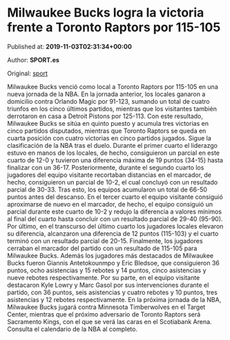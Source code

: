 
# Milwaukee Bucks logra la victoria frente a Toronto Raptors por 115-105

Published at: **2019-11-03T02:31:34+00:00**

Author: **SPORT.es**

Original: [sport](https://www.sport.es/es/noticias/nba/milwaukee-bucks-logra-la-victoria-frente-a-toronto-raptors-por-115-105-7712205)

Milwaukee Bucks venció como local a Toronto Raptors por 115-105 en una nueva jornada de la NBA. En la jornada anterior, los locales ganaron a domicilio contra Orlando Magic por 91-123, sumando un total de cuatro triunfos en los cinco últimos partidos, mientras que los visitantes también derrotaron en casa a Detroit Pistons por 125-113. Con este resultado, Milwaukee Bucks se sitúa en quinto puesto y acumula tres victorias en cinco partidos disputados, mientras que Toronto Raptors se queda en cuarta posición con cuatro victorias en cinco partidos jugados. Sigue la clasificación de la NBA tras el duelo.
Durante el primer cuarto el liderazgo estuvo en manos de los locales, de hecho, consiguieron un parcial en este cuarto de 12-0 y tuvieron una diferencia máxima de 19 puntos (34-15) hasta finalizar con un 36-17. Posteriormente, durante el segundo cuarto los jugadores del equipo visitante recortaban distancias en el marcador, de hecho, consiguieron un parcial de 10-2, el cual concluyó con un resultado parcial de 30-33. Tras esto, los equipos acumularon un total de 66-50 puntos antes del descanso.
En el tercer cuarto el equipo visitante consiguió aproximarse de nuevo en el marcador, de hecho, el equipo consiguió un parcial durante este cuarto de 10-2 y redujo la diferencia a valores mínimos al final del cuarto hasta concluir con un resultado parcial de 29-40 (95-90). Por último, en el transcurso del último cuarto los jugadores locales elevaron su diferencia, alcanzaron una diferencia de 12 puntos (115-103) y el cuarto terminó con un resultado parcial de 20-15. Finalmente, los jugadores cerraban el marcador del partido con un resultado de 115-105 para Milwaukee Bucks.
Además los jugadores más destacados de Milwaukee Bucks fueron Giannis Antetokounmpo y Eric Bledsoe, que consiguieron 36 puntos, ocho asistencias y 15 rebotes y 14 puntos, cinco asistencias y nueve rebotes respectivamente. Por su parte, en el equipo visitante destacaron Kyle Lowry y Marc Gasol por sus intervenciones durante el partido, con 36 puntos, seis asistencias y cuatro rebotes y 10 puntos, tres asistencias y 12 rebotes respectivamente.
En la próxima jornada de la NBA, Milwaukee Bucks jugará contra Minnesota Timberwolves en el Target Center, mientras que el próximo adversario de Toronto Raptors será Sacramento Kings, con el que se verá las caras en el Scotiabank Arena. Consulta el calendario de la NBA al completo.

